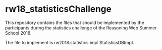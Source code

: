 # rw18_statisticsChallenge
This repository contains the files that should be implemented by the participants during the statistics challenge of the Reasoning Web Summer School 2018.

The file to implement is rw2018.statistics.impl.StatisticsDBImpl.

